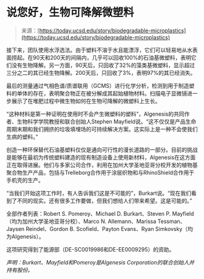 <!--yml

category: 未分类

date: 2024-05-29 12:33:32

-->

# 说您好，生物可降解微塑料

> 来源：[https://today.ucsd.edu/story/biodegradable-microplastics](https://today.ucsd.edu/story/biodegradable-microplastics)

接下来，团队使用水浮选法。由于塑料不溶于水且能漂浮，它们可以轻易地从水表面捞起。在90天和200天的间隔内，几乎可以回收100%的石油基微塑料，表明它们没有生物降解。另一方面，90天后，只回收了32%的藻类基微塑料，显示超过三分之二的其已经生物降解。200天后，只回收了3%，表明97%的其已经消失。

最后的测量通过气相色谱/质谱联用（GCMS）进行化学分析，检测到用于制造塑料的单体的存在，表明聚合物正在被分解成其起始植物材料。扫描电子显微镜进一步展示了在堆肥过程中微生物如何在生物可降解的微塑料上生长。

“这种材料是第一种证明在使用时不会产生微塑料的塑料”，Algenesis的共同作者、生物科学学院教授和联合创始人Stephen Mayfield说。“这不仅仅是产品生命周期末期和我们拥挤的垃圾填埋场的可持续解决方案。这实际上是一种不会使我们生病的塑料。”

创造一种环保替代石油基塑料仅仅是通向可行性的漫长道路的一部分。目前的挑战是能够在最初为传统塑料建造的现有制造设备上使用新材料，Algenesis在这方面正在取得进展。他们与多家公司合作，利用在加州大学圣地亚哥分校开发的植物基聚合物生产产品，包括与Trelleborg合作用于涂层织物和与RhinoShield合作用于手机壳的生产。

“当我们开始这项工作时，有人告诉我们这是不可能的”，Burkart说。“现在我们看到了不同的现实。还有很多工作要做，但我们想给人们带来希望。这是可能的。”

全部作者列表：Robert S. Pomeroy、Michael D. Burkart、Steven P. Mayfield（均为加州大学圣地亚哥分校）、Marco N. Allemann、Marissa Tessman、Jaysen Reindel、Gordon B. Scofield、Payton Evans、Ryan Simkovsky（均为Algenesis）。

这项研究得到了能源部（DE-SC0019986和DE-EE0009295）的资助。

*声明：Burkart、Mayfield和Pomeroy是Algenesis Corporation的联合创始人并持有股份。*
